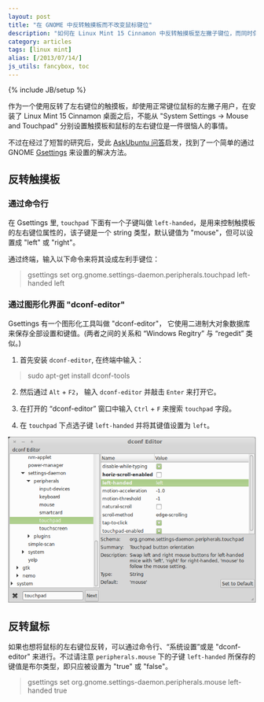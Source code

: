 ```yaml
---
layout: post
title: "在 GNOME 中反转触摸板而不改变鼠标键位"
description: "如何在 Linux Mint 15 Cinnamon 中反转触摸板至左撇子键位，而同时保持正常鼠标键位。此文理论上也应对所有使用 GNOME 的 Ubuntu 系统有效。"
category: articles
tags: [linux mint]
alias: [/2013/07/14/]
js_utils: fancybox, toc
---
```

{% include JB/setup %}

作为一个使用反转了左右键位的触摸板，却使用正常键位鼠标的左撇子用户，在安装了 Linux Mint 15 Cinnamon 桌面之后，不能从 "System Settings -> Mouse and Touchpad" 分别设置触摸板和鼠标的左右键位是一件很恼人的事情。

不过在经过了短暂的研究后，受此 [AskUbuntu 问答](http://askubuntu.com/questions/83590/how-do-i-disable-the-touchpad-using-the-upper-left-corner-on-an-hp-pavilion-dv6)启发，找到了一个简单的通过 GNOME [Gsettings](https://developer.gnome.org/gio/2.34/GSettings.html) 来设置的解决方法。

<div id="toc"></div>

## <a id="invert-touchpad"></a>反转触摸板

### <a id="using-cli"></a>通过命令行

在 Gsettings 里, `touchpad` 下面有一个子键叫做 `left-handed`，是用来控制触摸板的左右键位属性的，该子键是一个 string 类型，默认键值为 "mouse"，但可以设置成 "left" 或 "right"。

通过终端，输入以下命令来将其设成左利手键位：

> gsettings set org.gnome.settings-daemon.peripherals.touchpad left-handed left

### <a id="using-gui"></a>通过图形化界面 "dconf-editor"

Gsettings 有一个图形化工具叫做 "dconf-editor"，
它使用二进制大对象数据库来保存全部设置和键值。(两者之间的关系和 “Windows Regitry” 与 “regedit” 类似。)

1. 首先安装 `dconf-editor`, 在终端中输入：
> sudo apt-get install dconf-tools

2. 然后通过 `Alt` + `F2`， 输入 `dconf-editor` 并敲击 `Enter` 来打开它。

3. 在打开的 “dconf-editor” 窗口中输入 `Ctrl` + `F` 来搜索 `touchpad` 字段。

4. 在 `touchpad` 下点选子键 `left-handed` 并将其键值设置为 `left`。

<a class="post-image" href="/assets/images/posts/2013-07-14-dconf-editor-periperals-touchpad.png" title="从 dconf-editor 反转触摸板">
	<img itemprop="image" src="/assets/images/posts/2013-07-14-dconf-editor-periperals-touchpad.png" alt="I从 dconf-editor 反转触摸板" />
</a>

## <a id="invert-mouse"></a>反转鼠标

如果也想将鼠标的左右键位反转，可以通过命令行、“系统设置”或是 "dconf-editor" 来进行。不过请注意 `peripherals.mouse` 下的子键 `left-handed` 所保存的键值是布尔类型，即只应被设置为 "true" 或 "false"。 

> gsettings set org.gnome.settings-daemon.peripherals.mouse left-handed true
